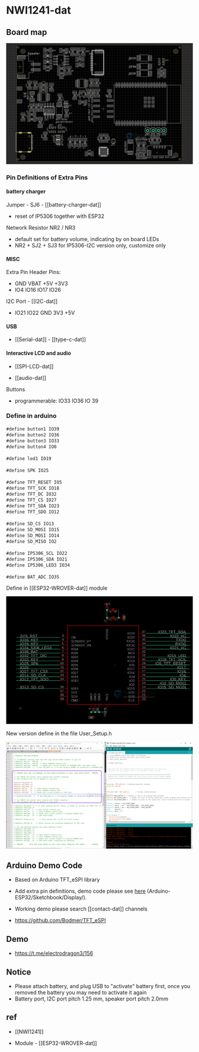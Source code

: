 
# NWI1241-dat



## Board map 

![](2023-11-15-17-54-30.png)


### Pin Definitions of Extra Pins



#### battery charger

Jumper - SJ6 - [[battery-charger-dat]]

- reset of IP5306 together with ESP32 


Network Resistor NR2 / NR3
- default set for battery volume, indicating by on board LEDs
- NR2 + SJ2 + SJ3 for IP5306-I2C version only, customize only 

#### MISC 

Extra Pin Header Pins: 

* GND VBAT +5V +3V3
* IO4 IO16 IO17 IO26

I2C Port - [[I2C-dat]]

* IO21 IO22 GND 3V3 +5V


#### USB 

- [[Serial-dat]] - [[type-c-dat]]

#### Interactive LCD and audio 

- [[SPI-LCD-dat]]

- [[audio-dat]]

Buttons 
- programmerable: IO33 IO36 IO 39



### Define in arduino 

    #define button1 IO39 
    #define button2 IO36 
    #define button3 IO33
    #define button4 IO0

    #define led1 IO19

    #define SPK IO25

    #define TFT_RESET IO5
    #define TFT_SCK IO18
    #define TFT_DC IO32
    #define TFT_CS IO27
    #define TFT_SDA IO23
    #define TFT_SDO IO12

    #define SD_CS IO13
    #define SD_MOSI IO15
    #define SD_MOSI IO14
    #define SD_MISO IO2

    #define IP5306_SCL IO22
    #define IP5306_SDA IO21
    #define IP5306_LED3 IO34

    #define BAT_ADC IO35

Define in [[ESP32-WROVER-dat]] module 

![](2023-11-15-18-04-36.png)

New version define in the file User_Setup.h

![](2024-12-17-18-32-28.png)

## Arduino Demo Code

* Based on Arduino TFT_eSPI library
* Add extra pin definitions, demo code please see [here](https://github.com/Edragon/Arduino-ESP32) (Arduino-ESP32/Sketchbook/Display/).

* Working demo please search [[contact-dat]] channels

- https://github.com/Bodmer/TFT_eSPI


## Demo 

- https://t.me/electrodragon3/156



## Notice

* Please attach battery, and plug USB to "activate" battery first, once you removed the battery you may need to activate it again
* Battery port, I2C port pitch 1.25 mm, speaker port pitch 2.0mm



## ref 

- [[NWI1241]]

- Module - [[ESP32-WROVER-dat]]

